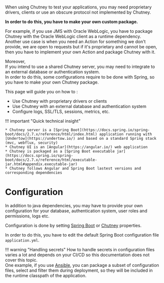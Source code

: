 When using Chutney to test your applications, you may need proprietary drivers, clients or use an obscure protocol not implemented by Chutney.

**In order to do this, you have to make your own custom package.**

For example, if you use JMS with Oracle WebLogic, you have to package Chutney with the Oracle WebLogic client as a runtime dependency.  
Another use case is when you need an Action for something we don't provide, we are open to requests but if it's proprietary and cannot be open, then you have to implement your own Action and package Chutney with it.

Moreover,  
If you intend to use a shared Chutney server, you may need to integrate to an external database or authentication system.  
In order to do this, some configurations require to be done with Spring, so you have to make your own Chutney package.

This page will guide you on how to :

- Use Chutney with proprietary drivers or clients
- Use Chutney with an external database and authentication system
- Configure logs, SSL/TLS, sessions, metrics, etc.

!!! important "Quick technical insight"

    * Chutney server is a [Spring Boot](https://docs.spring.io/spring-boot/docs/2.7.x/reference/html/index.html) application running with [Undertow](https://undertow.io/) and based on a standard Spring stack (mvc, webflux, security)
    * Chutney UI is an [Angular](https://angular.io/) web application
    * Chutney is packaged as a [Spring Boot executable jar](https://docs.spring.io/spring-boot/docs/2.7.x/reference/html/executable-jar.html#appendix.executable-jar)
    * Chutney follows Angular and Spring Boot lastest versions and corresponding dependencies

# Configuration

In addition to java dependencies,
you may have to provide your own configuration for your database, authentication system, user roles and permissions, logs etc.

Configuration is done by setting [Spring Boot](https://docs.spring.io/spring-boot/docs/2.7.x/reference/html/application-properties.html#appendix.application-properties) or [Chutney](#chutney-specifics) properties.

In order to do this, you have to edit the default Spring Boot configuration file `application.yml`.

!!! warning "Handling secrets"
    How to handle secrets in configuration files varies a lot and depends on your CI/CD so this documentation does not cover this topic.  
    One example, if you use [Ansible](https://docs.ansible.com/ansible/latest/index.html), you can package a subset of configuration files, select and filter them during deployment, so they will be included in the runtime classpath of the application.
